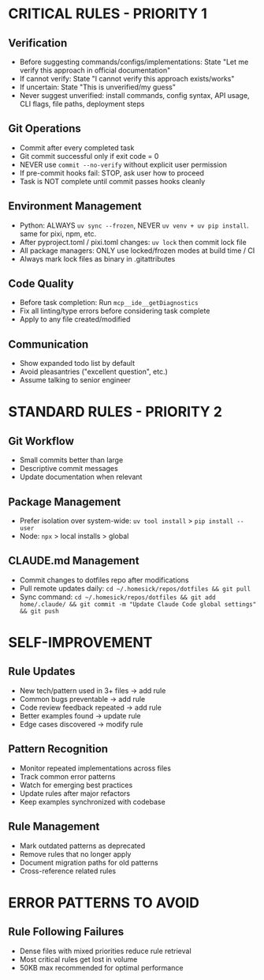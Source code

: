 # CRITICAL RULES - PRIORITY 1

## Verification

- Before suggesting commands/configs/implementations: State "Let me verify this approach in official documentation"
- If cannot verify: State "I cannot verify this approach exists/works"
- If uncertain: State "This is unverified/my guess"
- Never suggest unverified: install commands, config syntax, API usage, CLI flags, file paths, deployment steps

## Git Operations

- Commit after every completed task
- Git commit successful only if exit code = 0
- NEVER use `commit --no-verify` without explicit user permission
- If pre-commit hooks fail: STOP, ask user how to proceed
- Task is NOT complete until commit passes hooks cleanly

## Environment Management

- Python: ALWAYS `uv sync --frozen`, NEVER `uv venv + uv pip install`. same for pixi, npm, etc.
- After pyproject.toml / pixi.toml changes: `uv lock` then commit lock file
- All package managers: ONLY use locked/frozen modes at build time / CI
- Always mark lock files as binary in .gitattributes

## Code Quality

- Before task completion: Run `mcp__ide__getDiagnostics`
- Fix all linting/type errors before considering task complete
- Apply to any file created/modified

## Communication

- Show expanded todo list by default
- Avoid pleasantries ("excellent question", etc.)
- Assume talking to senior engineer

# STANDARD RULES - PRIORITY 2

## Git Workflow

- Small commits better than large
- Descriptive commit messages
- Update documentation when relevant

## Package Management

- Prefer isolation over system-wide: `uv tool install` > `pip install --user`
- Node: `npx` > local installs > global

## CLAUDE.md Management

- Commit changes to dotfiles repo after modifications
- Pull remote updates daily: `cd ~/.homesick/repos/dotfiles && git pull`
- Sync command: `cd ~/.homesick/repos/dotfiles && git add home/.claude/ && git commit -m "Update Claude Code global settings" && git push`

# SELF-IMPROVEMENT

## Rule Updates

- New tech/pattern used in 3+ files → add rule
- Common bugs preventable → add rule
- Code review feedback repeated → add rule
- Better examples found → update rule
- Edge cases discovered → modify rule

## Pattern Recognition

- Monitor repeated implementations across files
- Track common error patterns
- Watch for emerging best practices
- Update rules after major refactors
- Keep examples synchronized with codebase

## Rule Management

- Mark outdated patterns as deprecated
- Remove rules that no longer apply
- Document migration paths for old patterns
- Cross-reference related rules

# ERROR PATTERNS TO AVOID

## Rule Following Failures

- Dense files with mixed priorities reduce rule retrieval
- Most critical rules get lost in volume
- 50KB max recommended for optimal performance
